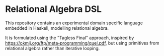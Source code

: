 # Relational Algebra DSL

This repository contains an experimental domain specific language embedded in
Haskell, modelling relational algebra.

It is formulated using the "Tagless Final" approach, inspired by
https://okmij.org/ftp/meta-programming/quel.pdf, but using primitives from
relational algebra rather than iterative looping.
